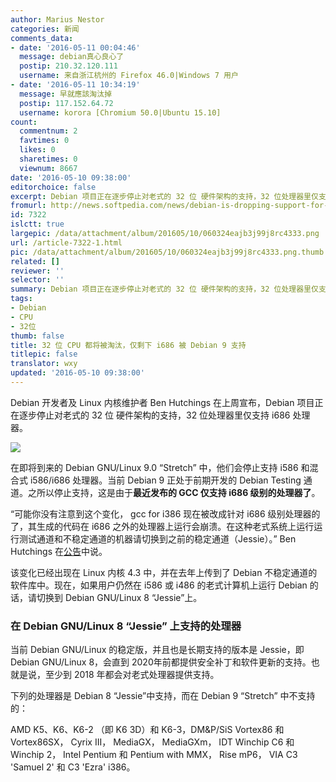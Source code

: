 ```yaml
---
author: Marius Nestor
categories: 新闻
comments_data:
- date: '2016-05-11 00:04:46'
  message: debian真心良心了
  postip: 210.32.120.111
  username: 来自浙江杭州的 Firefox 46.0|Windows 7 用户
- date: '2016-05-11 10:34:19'
  message: 早就應該淘汰掉
  postip: 117.152.64.72
  username: korora [Chromium 50.0|Ubuntu 15.10]
count:
  commentnum: 2
  favtimes: 0
  likes: 0
  sharetimes: 0
  viewnum: 8667
date: '2016-05-10 09:38:00'
editorchoice: false
excerpt: Debian 项目正在逐步停止对老式的 32 位 硬件架构的支持，32 位处理器里仅支持 i686 处理器。
fromurl: http://news.softpedia.com/news/debian-is-dropping-support-for-older-32-bit-hardware-architectures-in-debian-9-503832.shtml
id: 7322
islctt: true
largepic: /data/attachment/album/201605/10/060324eajb3j99j8rc4333.png
url: /article-7322-1.html
pic: /data/attachment/album/201605/10/060324eajb3j99j8rc4333.png.thumb.jpg
related: []
reviewer: ''
selector: ''
summary: Debian 项目正在逐步停止对老式的 32 位 硬件架构的支持，32 位处理器里仅支持 i686 处理器。
tags:
- Debian
- CPU
- 32位
thumb: false
title: 32 位 CPU 都将被淘汰，仅剩下 i686 被 Debian 9 支持
titlepic: false
translator: wxy
updated: '2016-05-10 09:38:00'
---
```


Debian 开发者及 Linux 内核维护者 Ben Hutchings 在上周宣布，Debian 项目正在逐步停止对老式的 32 位 硬件架构的支持，32 位处理器里仅支持 i686 处理器。


![](/data/attachment/album/201605/10/060324eajb3j99j8rc4333.png)


在即将到来的 Debian GNU/Linux 9.0 “Stretch” 中，他们会停止支持 i586 和混合式 i586/i686 处理器。当前 Debian 9 正处于前期开发的 Debian Testing 通道。之所以停止支持，这是由于**最近发布的 GCC 仅支持 i686 级别的处理器了**。


“可能你没有注意到这个变化， gcc for i386 现在被改成针对 i686 级别处理器的了，其生成的代码在 i686 之外的处理器上运行会崩溃。在这种老式系统上运行运行测试通道和不稳定通道的机器请切换到之前的稳定通道（Jessie）。” Ben Hutchings 在[公告](https://lists.debian.org/debian-devel-announce/2016/05/msg00001.html)中说。


该变化已经出现在 Linux 内核 4.3 中，并在去年上传到了 Debian 不稳定通道的软件库中。现在，如果用户仍然在 i586 或 i486 的老式计算机上运行 Debian 的话，请切换到 Debian GNU/Linux 8 “Jessie”上。


### 在 Debian GNU/Linux 8 “Jessie” 上支持的处理器


当前 Debian GNU/Linux 的稳定版，并且也是长期支持的版本是 Jessie，即 Debian GNU/Linux 8，会直到 2020年前都提供安全补丁和软件更新的支持。也就是说，至少到 2018 年都会对老式处理器提供支持。


下列的处理器是 Debian 8 “Jessie”中支持，而在 Debian 9 “Stretch” 中不支持的：


AMD K5、K6、K6-2 （即 K6 3D）和 K6-3，DM&P/SiS Vortex86 和 Vortex86SX， Cyrix III， MediaGX， MediaGXm， IDT Winchip C6 和 Winchip 2， Intel Pentium 和 Pentium with MMX， Rise mP6， VIA C3 'Samuel 2' 和 C3 'Ezra' i386。
